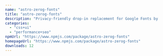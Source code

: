 ```yaml
---
name: "astro-zerog-fonts"
title: "astro-zerog-fonts"
description: "Privacy-friendly drop-in replacement for Google Fonts by Bunny CDN"
categories:
  - "css+ui"
  - "performance+seo"
npmUrl: "https://www.npmjs.com/package/astro-zerog-fonts"
homepageUrl: "https://www.npmjs.com/package/astro-zerog-fonts"
downloads: 12
---
```

